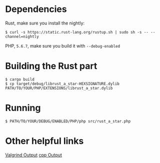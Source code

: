 # Dependencies

Rust, make sure you install the nightly:

```
$ curl -s https://static.rust-lang.org/rustup.sh | sudo sh -s -- --channel=nightly
```

PHP, `5.6.7`, make sure you build it with `--debug-enabled`

# Building the Rust part

```
$ cargo build
$ cp target/debug/librust_a_star-HEXSIGNATURE.dylib PATH/TO/YOUR/PHP/EXTENSIONS/librust_a_star.dylib
```

# Running

```
$ PATH/TO/YOUR/DEBUG/ENABLED/PHP/php src/rust_a_star.php
```

# Other helpful links

[Valgrind Output](https://gist.github.com/jaredonline/e1317b4fe95db20b9dba)
[cpp Output](https://gist.github.com/jaredonline/f17f95e1a4705d8d14ed)
